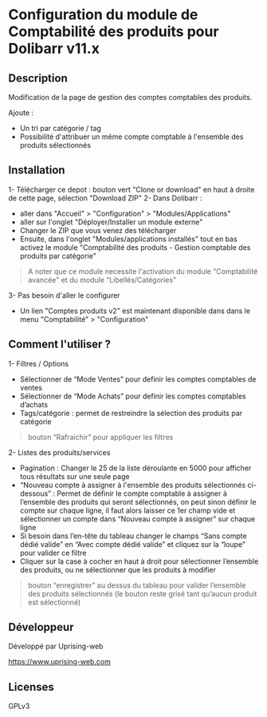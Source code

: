 # Configuration du module de Comptabilité des produits pour Dolibarr v11.x

## Description

Modification de la page de gestion des comptes comptables des produits.

Ajoute :
- Un tri par catégorie / tag
- Possibilité d'attribuer un même compte comptable à l'ensemble des produits sélectionnés

## Installation

1- Télécharger ce depot : bouton vert "Clone or download" en haut à droite de cette page, sélection "Download ZIP"
2- Dans Dolibarr :
- aller dans "Accueil" > "Configuration" > "Modules/Applications"
- aller sur l'onglet "Déployer/Installer un module externe"
- Changer le ZIP que vous venez des télécharger
- Ensuite, dans l'onglet "Modules/applications installés" tout en bas activez le module "Comptabilité des produits - Gestion comptable des produits par catégorie"

> A noter que ce module necessite l'activation du module "Comptabilité avancée" et du module "Libellés/Catégories"

3- Pas besoin d'aller le configurer
- Un lien "Comptes produits v2" est maintenant disponible dans dans le menu "Comptabilité" > "Configuration" 

## Comment l'utiliser ?

1- Filtres / Options
- Sélectionner de “Mode Ventes” pour definir les comptes comptables de ventes
- Sélectionner de “Mode Achats” pour definir les comptes comptables d’achats
- Tags/catégorie : permet de restreindre la sélection des produits par catégorie

> bouton “Rafraichir” pour appliquer les filtres

2- Listes des produits/services
- Pagination : Changer le 25 de la liste déroulante en 5000 pour afficher tous résultats sur une seule page
- “Nouveau compte à assigner à l'ensemble des produits sélectionnés ci-dessous” : Permet de définir le compte comptable à assigner à l’ensemble des produits qui seront sélectionnés, on peut sinon définir le compte sur chaque ligne, il faut alors laisser ce 1er champ vide et sélectionner un compte dans “Nouveau compte à assigner” sur chaque ligne
- Si besoin dans l’en-tête du tableau changer le champs “Sans compte dédié valide” en “Avec compte dédié valide” et cliquez sur la “loupe” pour valider ce filtre
- Cliquer sur la case à cocher en haut à droit pour sélectionner l’ensemble des produits, ou ne sélectionner que les produits à modifier

> bouton “enregistrer” au dessus du tableau pour valider l’ensemble des produits sélectionnés (le bouton reste grisé tant qu’aucun produit est sélectionné)


## Développeur

Développé par Uprising-web 

https://www.uprising-web.com


## Licenses

GPLv3

